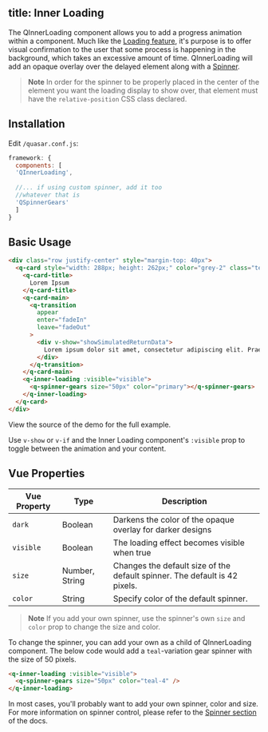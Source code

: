 title: Inner Loading
---

The QInnerLoading component allows you to add a progress animation within a component. Much like the [Loading feature](loading.html), it's purpose is to offer visual confirmation to the user that some process is happening in the background, which takes an excessive amount of time. QInnerLoading will add an opaque overlay over the delayed element along with a [Spinner](/components/spinner.html).
<input type="hidden" data-fullpage-demo="progress/inner-loading">

> **Note**
> In order for the spinner to be properly placed in the center of the element you want the loading display to show over, that element must have the `relative-position` CSS class declared.

## Installation
Edit `/quasar.conf.js`:
```js
framework: {
  components: [
  'QInnerLoading',
  
  //... if using custom spinner, add it too
  //whatever that is
  'QSpinnerGears'
  ]
}
```

## Basic Usage

```html
<div class="row justify-center" style="margin-top: 40px">
  <q-card style="width: 288px; height: 262px;" color="grey-2" class="text-dark relative-position">
    <q-card-title>
      Lorem Ipsum
    </q-card-title>
    <q-card-main>
      <q-transition
        appear
        enter="fadeIn"
        leave="fadeOut"
      >
        <div v-show="showSimulatedReturnData">
          Lorem ipsum dolor sit amet, consectetur adipiscing elit. Praesent vel magna eu risus laoreet tristique. Nulla ut fermentum elit, nec consequat augue. Morbi et dolor nec metus tincidunt pellentesque. Nullam non semper ante. Fusce pellentesque sagittis felis quis porta. Aenean condimentum neque sed erat suscipit malesuada. Nulla eget rhoncus enim. Duis dictum interdum eros.
        </div>
      </q-transition>
    </q-card-main>
    <q-inner-loading :visible="visible">
      <q-spinner-gears size="50px" color="primary"></q-spinner-gears>
    </q-inner-loading>
  </q-card>
</div>
```

View the source of the demo for the full example.

Use `v-show` or `v-if` and the Inner Loading component's `:visible` prop to toggle between the animation and your content.

## Vue Properties
| Vue Property | Type    | Description                            |
| ---          | ---     | ---                                    |
| `dark`    | Boolean | Darkens the color of the opaque overlay for darker designs |
| `visible` | Boolean | The loading effect becomes visible when true |
| `size`    | Number, String | Changes the default size of the default spinner. The default is 42 pixels. |
| `color`   | String | Specify color of the default spinner. |

> **Note**
> If you add your own spinner, use the spinner's own `size` and `color` prop to change the size and color.

To change the spinner, you can add your own as a child of QInnerLoading component. The below code would add a `teal`-variation gear spinner with the size of 50 pixels.

```html
<q-inner-loading :visible="visible">
  <q-spinner-gears size="50px" color="teal-4" />
</q-inner-loading>
```

In most cases, you'll probably want to add your own spinner, color and size. For more information on spinner control, please refer to the [Spinner section](/components/spinner.html) of the docs.
